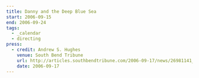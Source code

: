 ```yaml
---
title: Danny and the Deep Blue Sea
start: 2006-09-15
end: 2006-09-24
tags:
  - _calendar
  - directing
press:
  - credit: Andrew S. Hughes
    venue: South Bend Tribune
    url: http://articles.southbendtribune.com/2006-09-17/news/26981141_1_danny-and-roberta-dance-characters
    date: 2006-09-17
---
```

